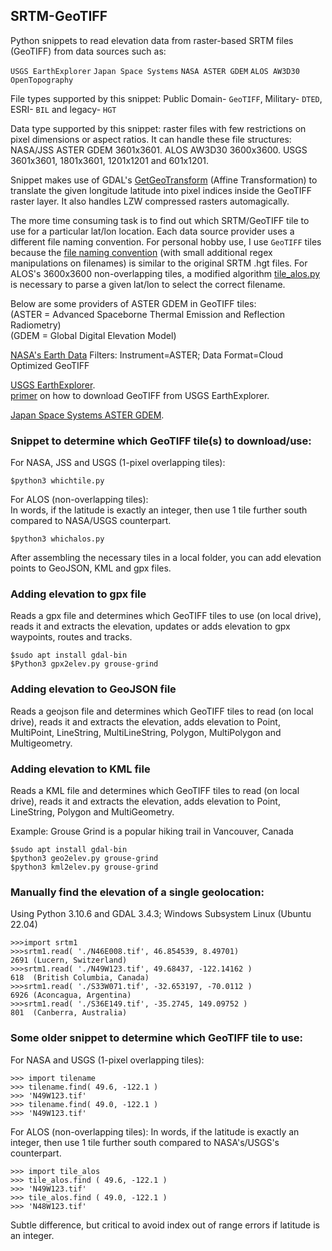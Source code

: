 ## SRTM-GeoTIFF
Python snippets to read elevation data from raster-based SRTM files (GeoTIFF) from data sources such as:

`USGS EarthExplorer` `Japan Space Systems` `NASA ASTER GDEM`  `ALOS AW3D30` `OpenTopography`

File types supported by this snippet: Public Domain- `GeoTIFF`, Military- `DTED`, ESRI- `BIL` and legacy- `HGT`

Data type supported by this snippet: raster files with few restrictions on pixel dimensions or aspect ratios. It can handle these file structures: NASA/JSS ASTER GDEM 3601x3601. ALOS AW3D30 3600x3600. USGS 3601x3601, 1801x3601, 1201x1201 and 601x1201.

Snippet makes use of GDAL's [GetGeoTransform](https://gdal.org/tutorials/geotransforms_tut.html) (Affine Transformation) to translate the given longitude latitude into pixel indices inside the GeoTIFF raster layer. It also handles LZW compressed rasters automagically.

The more time consuming task is to find out which SRTM/GeoTIFF tile to use for a particular lat/lon location. Each data source provider uses a different file naming convention. For personal hobby use, I use `GeoTIFF` tiles because the [file naming convention](/library/whichtile.py) (with small additional regex manipulations on filenames) is similar to the original SRTM .hgt files. For ALOS's 3600x3600 non-overlapping tiles, a modified algorithm [tile_alos.py](/library/tile_alos.py) is necessary to parse a given lat/lon to select the correct filename.

Below are some providers of ASTER GDEM in GeoTIFF tiles:<br>
(ASTER = Advanced Spaceborne Thermal Emission and Reflection Radiometry)<br>
(GDEM = Global Digital Elevation Model)

[NASA's Earth Data](https://search.earthdata.nasa.gov/search/) Filters: Instrument=ASTER; Data Format=Cloud Optimized GeoTIFF

[USGS EarthExplorer](https://earthexplorer.usgs.gov/).<br>
[primer](/EarthExplorer.md) on how to download GeoTIFF from USGS EarthExplorer.

[Japan Space Systems ASTER GDEM](https://gdemdl.aster.jspacesystems.or.jp/index_en.html).

### Snippet to determine which GeoTIFF tile(s) to download/use:

For NASA, JSS and USGS (1-pixel overlapping tiles):
```
$python3 whichtile.py
```

For ALOS (non-overlapping tiles):<br>
In words, if the latitude is exactly an integer, then use 1 tile further south compared to NASA/USGS counterpart.
```
$python3 whichalos.py
```

After assembling the necessary tiles in a local folder, you can add elevation points to GeoJSON, KML and gpx files.

### Adding elevation to gpx file
Reads a gpx file and determines which GeoTIFF tiles to use (on local drive), reads it and extracts the elevation, updates or adds elevation to gpx waypoints, routes and tracks.
```
$sudo apt install gdal-bin
$Python3 gpx2elev.py grouse-grind
```

### Adding elevation to GeoJSON file
Reads a geojson file and determines which GeoTIFF tiles to read (on local drive), reads it and extracts the elevation, adds elevation to Point, MultiPoint, LineString, MultiLineString, Polygon, MultiPolygon and Multigeometry.

### Adding elevation to KML file
Reads a KML file and determines which GeoTIFF tiles to read (on local drive), reads it and extracts the elevation, adds elevation to Point, LineString, Polygon and MultiGeometry. <br>

Example: Grouse Grind is a popular hiking trail in Vancouver, Canada
```
$sudo apt install gdal-bin
$python3 geo2elev.py grouse-grind
$python3 kml2elev.py grouse-grind
```

### Manually find the elevation of a single geolocation:

Using Python 3.10.6 and GDAL 3.4.3; 
Windows Subsystem Linux (Ubuntu 22.04)
```
>>>import srtm1
>>>srtm1.read( './N46E008.tif', 46.854539, 8.49701)
2691 (Lucern, Switzerland)
>>>srtm1.read( './N49W123.tif', 49.68437, -122.14162 )
618  (British Columbia, Canada)
>>>srtm1.read( './S33W071.tif', -32.653197, -70.0112 )
6926 (Aconcagua, Argentina)
>>>srtm1.read( './S36E149.tif', -35.2745, 149.09752 )
801  (Canberra, Australia)
```

### Some older snippet to determine which GeoTIFF tile to use:

For NASA and USGS (1-pixel overlapping tiles):
```
>>> import tilename
>>> tilename.find( 49.6, -122.1 )
>>> 'N49W123.tif'
>>> tilename.find( 49.0, -122.1 )
>>> 'N49W123.tif'
```
For ALOS (non-overlapping tiles):
In words, if the latitude is exactly an integer, then use 1 tile further south compared to NASA's/USGS's counterpart.
```
>>> import tile_alos
>>> tile_alos.find ( 49.6, -122.1 )
>>> 'N49W123.tif'
>>> tile_alos.find ( 49.0, -122.1 )
>>> 'N48W123.tif'
```
Subtle difference, but critical to avoid index out of range errors if latitude is an integer.
